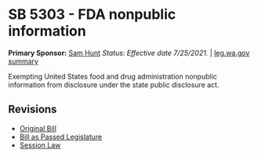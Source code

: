 # SB 5303 - FDA nonpublic information
**Primary Sponsor:** [Sam Hunt](/person/leg/sam.hunt.md)
*Status: Effective date 7/25/2021.* | [leg.wa.gov summary](https://app.leg.wa.gov/billsummary?BillNumber=5303&Year=2021)

Exempting United States food and drug administration nonpublic information from disclosure under the state public disclosure act.

## Revisions
* [Original Bill](1/)
* [Bill as Passed Legislature](1/)
* [Session Law](1/)